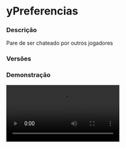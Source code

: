 # yPreferencias
<secondary-label ref="management"/>

### Descrição
Pare de ser chateado por outros jogadores

### Versões
<secondary-label ref="1.8"/>
<secondary-label ref="1.9"/>
<secondary-label ref="1.10"/>
<secondary-label ref="1.11"/>
<secondary-label ref="1.12"/>
<secondary-label ref="1.13"/>
<secondary-label ref="1.14"/>
<secondary-label ref="1.15"/>
<secondary-label ref="1.16"/>
<secondary-label ref="1.17"/>
<secondary-label ref="1.18"/>
<secondary-label ref="1.19"/>
<secondary-label ref="1.20"/>
<secondary-label ref="1.21"/>

### Demonstração
<video src="//www.youtube.com/watch?v=fLPjyKBLbXQ"/>


<chapter title="Comandos" id="commands" collapsible="true">
<code-block lang="plain text">/preferencias - Abre o menu principal
/preferencias reload - Recarrega as configurações</code-block>
</chapter>

<chapter title="Permissões" id="permissions" collapsible="true">
<code-block lang="plain text">ypreferencias.usar - Permissão para o /preferencias
ypreferencias.reload - Permissão para o /preferencias reload</code-block>
</chapter>



## Erros comuns
<primary-label ref="errors"/>

Antes de configurar o plugin, revise os pontos listados aqui para evitar problemas frequentes durante a configuração.

<seealso style="cards">
    <category ref="wrs">
        <a href="yplugins.md"></a>        <a href="https://ystoreplugins.com.br/plugins/detalhes/39-yPreferencias">Site do plugin yPreferencias</a>
    </category>
</seealso>